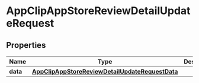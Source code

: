 

# AppClipAppStoreReviewDetailUpdateRequest


## Properties

| Name | Type | Description | Notes |
|------------ | ------------- | ------------- | -------------|
|**data** | [**AppClipAppStoreReviewDetailUpdateRequestData**](AppClipAppStoreReviewDetailUpdateRequestData.md) |  |  |



